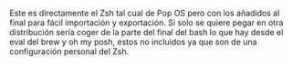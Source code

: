 Este es directamente el Zsh tal cual de Pop OS pero con los añadidos al final para fácil importación y exportación. Si solo se quiere pegar en otra distribución sería coger de la parte del final del bash lo que hay desde el eval del brew y oh my posh, estos no incluidos ya que son de una configuración personal del Zsh.
